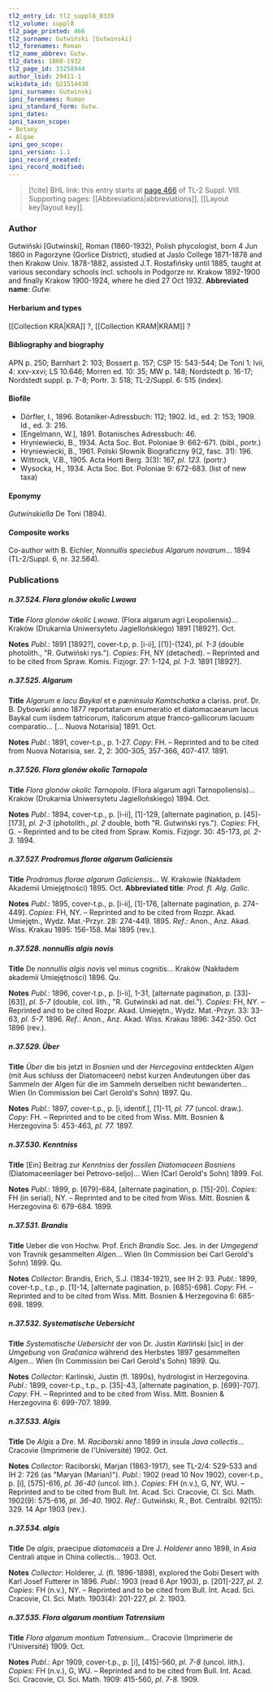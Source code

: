 ```yaml
---
tl2_entry_id: tl2_suppl8_0339
tl2_volume: suppl8
tl2_page_printed: 466
tl2_surname: Gutwiński [Gutwinski]
tl2_forenames: Roman
tl2_name_abbrev: Gutw.
tl2_dates: 1860-1932
tl2_page_id: 33258944
author_lsid: 29411-1
wikidata_id: Q21514438
ipni_surname: Gutwinski
ipni_forenames: Roman
ipni_standard_form: Gutw.
ipni_dates: 
ipni_taxon_scope: 
- Botany
- Algae
ipni_geo_scope: 
ipni_version: 1.1
ipni_record_created: 
ipni_record_modified:
---
```



> [!cite] BHL link: this entry starts at [page 466](https://www.biodiversitylibrary.org/page/33258944) of TL-2 Suppl. VIII.
> Supporting pages: [[Abbreviations|abbreviations]], [[Layout key|layout key]].

### Author

Gutwiński \[Gutwinski\], Roman (1860-1932), Polish phycologist, born 4 Jun 1860 in Pagorzyne (Gorlice District), studied at Jaslo College 1871-1878 and then Krakow Univ. 1878-1882, assisted J.T. Rostafińsky until 1885, taught at various secondary schools incl. schools in Podgorze nr. Krakow 1892-1900 and finally Krakow 1900-1924, where he died 27 Oct 1932. 
**Abbreviated name**: *Gutw.*

#### Herbarium and types

[[Collection KRA|KRA]] ?, [[Collection KRAM|KRAM]] ?

#### Bibliography and biography

APN p. 250; Barnhart 2: 103; Bossert p. 157; CSP 15: 543-544; De Toni 1: lvii, 4: xxv-xxvi; LS 10.646; Morren ed. 10: 35; MW p. 148; Nordstedt p. 16-17; Nordstedt suppl. p. 7-8; Portr. 3: 518; TL-2/Suppl. 6: 515 (index).

#### Biofile

- Dörfler, I., 1896. Botaniker-Adressbuch: 112; 1902. Id., ed. 2: 153; 1909. Id., ed. 3: 216.
- \[Engelmann, W.\], 1891. Botanisches Adressbuch: 46.
- Hryniewiecki, B., 1934. Acta Soc. Bot. Poloniae 9: 662-671. (bibl., portr.)
- Hryniewiecki, B., 1961. Polski Słownik Biograficzny 9(2, fasc. 31): 196.
- Wittrock, V.B., 1905. Acta Horti Berg. 3(3): 167, *pl. 123.* (portr.)
- Wysocka, H., 1934. Acta Soc. Bot. Poloniae 9: 672-683. (list of new taxa)

#### Eponymy

*Gutwinskiella* De Toni (1894).

#### Composite works

Co-author with B. Eichler, *Nonnullis speciebus Algarum novarum*... 1894 (TL-2/Suppl. 6, nr. 32.564).

### Publications

##### n.37.524. Flora glonów okolic Lwowa

**Title**
*Flora glonów okolic Lwowa*. (Flora algarum agri Leopoliensis)... Kraków (Drukarnia Uniwersytetu Jagiellońskiego) 1891 \[1892?\]. Oct.

**Notes**
*Publ*.: 1891 \[1892?\], cover-t.p, p. \[i-ii\], \[(1)\]-(124), *pl. 1-3* (double photolith., "R. Gutwiński rys."). *Copies*: FH, NY (detached). – Reprinted and to be cited from Spraw. Komis. Fizjogr. 27: 1-124, *pl. 1-3.* 1891 \[1892?\].

##### n.37.525. Algarum

**Title**
*Algarum* e *lacu Baykal* et e *pæninsula Kamtschatka* a clariss. prof. Dr. B. Dybowski anno 1877 reportatarum enumeratio et diatomacaearum lacus Baykal cum iisdem tatricorum, italicorum atque franco-gallicorum lacuum comparatio... \[... Nuova Notarisia\] 1891. Oct.

**Notes**
*Publ*.: 1891, cover-t.p., p. 1-27. *Copy*: FH. – Reprinted and to be cited from Nuova Notarisia, ser. 2, 2: 300-305, 357-366, 407-417. 1891.

##### n.37.526. Flora glonów okolic Tarnopola

**Title**
*Flora glonów okolic Tarnopola*. (Flora algarum agri Tarnopoliensis)... Kraków (Drukarnia Uniwersytetu Jagiellońskiego) 1894. Oct.

**Notes**
*Publ*.: 1894, cover-t.p., p. \[i-ii\], \[1\]-129, \[alternate pagination, p. \[45\]-\[173\], *pl. 2-3* (photolith., *pl. 2* double, both "R. Gutwiński rys."). *Copies*: FH, G. – Reprinted and to be cited from Spraw. Komis. Fizjogr. 30: 45-173, *pl. 2-3.* 1894.

##### n.37.527. Prodromus florae algarum Galiciensis

**Title**
*Prodromus florae algarum Galiciensis*... W. Krakowie (Nakładem Akademii Umiejętności) 1895. Oct.
**Abbreviated title**: *Prod. fl. Alg. Galic.*

**Notes**
*Publ*.: 1895, cover-t.p., p. \[i-ii\], \[1\]-176, \[alternate pagination, p. 274-449\]. *Copies*: FH, NY. – Reprinted and to be cited from Rozpr. Akad. Umiejętn., Wydz. Mat.-Przyr. 28: 274-449. 1895.
*Ref*.: Anon., Anz. Akad. Wiss. Krakau 1895: 156-158. Mai 1895 (rev.).

##### n.37.528. nonnullis algis novis

**Title**
De *nonnullis algis novis* vel minus cognitis... Kraków (Nakładem akademii Umiejętności) 1896. Qu.

**Notes**
*Publ*.: 1896, cover-t.p., p. \[i-ii\], 1-31, \[alternate pagination, p. \[33\]-\[63\]\], *pl. 5-7* (double, col. lith., "R. Gutwinski ad nat. del."). *Copies*: FH, NY. – Reprinted and to be cited Rozpr. Akad. Umiejętn., Wydz. Mat.-Przyr. 33: 33-63, *pl. 5-7.* 1896.
*Ref*.: Anon., Anz. Akad. Wiss. Krakau 1896: 342-350. Oct 1896 (rev.).

##### n.37.529. Über

**Title**
*Über* die bis jetzt in *Bosnien* und der *Hercegovina* entdeckten *Algen* (mit Aus schluss der Diatomaceen) nebst kurzen Andeutungen über das Sammeln der Algen für die im Sammeln derselben nicht bewanderten... Wien (In Commission bei Carl Gerold's Sohn) 1897. Qu.

**Notes**
*Publ*.: 1897, cover-t.p., p. \[i, identif.\], \[1\]-11, *pl. 77* (uncol. draw.). *Copy*: FH. – Reprinted and to be cited from Wiss. Mitt. Bosnien & Herzegovina 5: 453-463, *pl. 77.* 1897.

##### n.37.530. Kenntniss

**Title**
\[Ein\] Beitrag zur *Kenntniss* der *fossilen Diatomaceen Bosniens* (Diatomaceenlager bei Petrovo-seljo)... Wien (Carl Gerold's Sohn) 1899. Fol.

**Notes**
*Publ*.: 1899, p. \[679\]-684, \[alternate pagination, p. \[15\]-20\]. *Copies*: FH (in serial), NY. – Reprinted and to be cited from Wiss. Mitt. Bosnien & Herzegovina 6: 679-684. 1899.

##### n.37.531. Brandis

**Title**
Ueber die von Hochw. Prof. Erich *Brandis* Soc. Jes. in der *Umgegend* von Travnik gesammelten *Algen*... Wien (In Commission bei Carl Gerold's Sohn) 1899. Qu.

**Notes**
*Collector*: Brandis, Erich, S.J. (1834-1921), see IH 2: 93.
*Publ*.: 1899, cover-t.p., t.p., p. \[1\]-14, \[alternate pagination, p. \[685\]-698\]. *Copy*: FH. – Reprinted and to be cited from Wiss. Mitt. Bosnien & Herzegovina 6: 685-698. 1899.

##### n.37.532. Systematische Uebersicht

**Title**
*Systematische Uebersicht* der von Dr. Justin *Karliński* \[sic\] in der *Umgebung* von *Gračanica* während des Herbstes 1897 gesammelten *Algen*... Wien (In Commission bei Carl Gerold's Sohn) 1899. Qu.

**Notes**
*Collector*: Karlinski, Justin (fl. 1890s), hydrologist in Herzegovina.
*Publ*.: 1899, cover-t.p., t.p., p. \[35\]-43, \[alternate pagination, p. \[699\]-707\]. *Copy*: FH. – Reprinted and to be cited from Wiss. Mitt. Bosnien & Herzegovina 6: 699-707. 1899.

##### n.37.533. Algis

**Title**
De *Algis* a Dre. M. *Raciborski* anno 1899 in insula *Java collectis*... Cracovie (Imprimerie de l'Université) 1902. Oct.

**Notes**
*Collector*: Raciborski, Marjan (1863-1917), see TL-2/4: 529-533 and IH 2: 726 (as "Maryan (Marian)").
*Publ*.: 1902 (read 10 Nov 1902), cover-t.p., p. \[i\], \[575\]-616, *pl. 36-40* (uncol. lith.). *Copies*: FH (n.v.), G, NY, WU. – Reprinted and to be cited from Bull. Int. Acad. Sci. Cracovie, Cl. Sci. Math. 1902(9): 575-616, *pl. 36-40.* 1902.
*Ref*.: Gutwiński, R., Bot. Centralbl. 92(15): 329. 14 Apr 1903 (rev.).

##### n.37.534. algis

**Title**
De *algis*, praecipue *diatomaceis* a Dre J. *Holderer* anno 1898, in *Asia* Centrali atque in China collectis... 1903. Oct.

**Notes**
*Collector*: Holderer, J. (fl. 1896-1898), explored the Gobi Desert with Karl Josef Futterer in 1896.
*Publ*.: 1903 (read 6 Apr 1903), p. \[201\]-227, *pl. 2. Copies*: FH (n.v.), NY. – Reprinted and to be cited from Bull. Int. Acad. Sci. Cracovie, Cl. Sci. Math. 1903(4): 201-227, *pl. 2.* 1903.

##### n.37.535. Flora algarum montium Tatrensium

**Title**
*Flora algarum montium Tatrensium*... Cracovie (Imprimerie de l'Université) 1909. Oct.

**Notes**
*Publ*.: Apr 1909, cover-t.p., p. \[i\], \[415\]-560, *pl. 7-8* (uncol. lith.). *Copies*: FH (n.v.), G, WU. – Reprinted and to be cited from Bull. Int. Acad. Sci. Cracovie, Cl. Sci. Math. 1909: 415-560, *pl. 7-8.* 1909.

